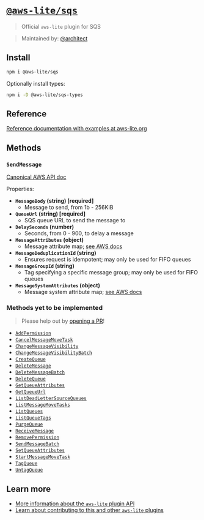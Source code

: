 # [`@aws-lite/sqs`](https://aws-lite.org/services/sqs)

> Official `aws-lite` plugin for SQS

> Maintained by: [@architect](https://github.com/architect)


## Install

```sh
npm i @aws-lite/sqs
```

Optionally install types:

```sh
npm i -D @aws-lite/sqs-types
```


## Reference

[Reference documentation with examples at aws-lite.org](https://aws-lite.org/services/sqs)


## Methods

<!-- ! Do not remove METHOD_DOCS_START / METHOD_DOCS_END ! -->
<!-- METHOD_DOCS_START -->
### `SendMessage`

[Canonical AWS API doc](https://docs.aws.amazon.com/AWSSimpleQueueService/latest/APIReference/API_SendMessage.html)

Properties:
- **`MessageBody` (string) [required]**
  - Message to send, from 1b - 256KiB
- **`QueueUrl` (string) [required]**
  - SQS queue URL to send the message to
- **`DelaySeconds` (number)**
  - Seconds, from 0 - 900, to delay a message
- **`MessageAttributes` (object)**
  - Message attribute map; [see AWS docs](https://docs.aws.amazon.com/AWSSimpleQueueService/latest/APIReference/API_MessageAttributeValue.html)
- **`MessageDeduplicationId` (string)**
  - Ensures request is idempotent; may only be used for FIFO queues
- **`MessageGroupId` (string)**
  - Tag specifying a specific message group; may only be used for FIFO queues
- **`MessageSystemAttributes` (object)**
  - Message system attribute map; [see AWS docs](https://docs.aws.amazon.com/AWSSimpleQueueService/latest/APIReference/API_MessageSystemAttributeValue.html)


### Methods yet to be implemented

> Please help out by [opening a PR](https://github.com/architect/aws-lite#authoring-aws-lite-plugins)!

- [`AddPermission`](https://docs.aws.amazon.com/AWSSimpleQueueService/latest/APIReference/API_AddPermission.html)
- [`CancelMessageMoveTask`](https://docs.aws.amazon.com/AWSSimpleQueueService/latest/APIReference/API_CancelMessageMoveTask.html)
- [`ChangeMessageVisibility`](https://docs.aws.amazon.com/AWSSimpleQueueService/latest/APIReference/API_ChangeMessageVisibility.html)
- [`ChangeMessageVisibilityBatch`](https://docs.aws.amazon.com/AWSSimpleQueueService/latest/APIReference/API_ChangeMessageVisibilityBatch.html)
- [`CreateQueue`](https://docs.aws.amazon.com/AWSSimpleQueueService/latest/APIReference/API_CreateQueue.html)
- [`DeleteMessage`](https://docs.aws.amazon.com/AWSSimpleQueueService/latest/APIReference/API_DeleteMessage.html)
- [`DeleteMessageBatch`](https://docs.aws.amazon.com/AWSSimpleQueueService/latest/APIReference/API_DeleteMessageBatch.html)
- [`DeleteQueue`](https://docs.aws.amazon.com/AWSSimpleQueueService/latest/APIReference/API_DeleteQueue.html)
- [`GetQueueAttributes`](https://docs.aws.amazon.com/AWSSimpleQueueService/latest/APIReference/API_GetQueueAttributes.html)
- [`GetQueueUrl`](https://docs.aws.amazon.com/AWSSimpleQueueService/latest/APIReference/API_GetQueueUrl.html)
- [`ListDeadLetterSourceQueues`](https://docs.aws.amazon.com/AWSSimpleQueueService/latest/APIReference/API_ListDeadLetterSourceQueues.html)
- [`ListMessageMoveTasks`](https://docs.aws.amazon.com/AWSSimpleQueueService/latest/APIReference/API_ListMessageMoveTasks.html)
- [`ListQueues`](https://docs.aws.amazon.com/AWSSimpleQueueService/latest/APIReference/API_ListQueues.html)
- [`ListQueueTags`](https://docs.aws.amazon.com/AWSSimpleQueueService/latest/APIReference/API_ListQueueTags.html)
- [`PurgeQueue`](https://docs.aws.amazon.com/AWSSimpleQueueService/latest/APIReference/API_PurgeQueue.html)
- [`ReceiveMessage`](https://docs.aws.amazon.com/AWSSimpleQueueService/latest/APIReference/API_ReceiveMessage.html)
- [`RemovePermission`](https://docs.aws.amazon.com/AWSSimpleQueueService/latest/APIReference/API_RemovePermission.html)
- [`SendMessageBatch`](https://docs.aws.amazon.com/AWSSimpleQueueService/latest/APIReference/API_SendMessageBatch.html)
- [`SetQueueAttributes`](https://docs.aws.amazon.com/AWSSimpleQueueService/latest/APIReference/API_SetQueueAttributes.html)
- [`StartMessageMoveTask`](https://docs.aws.amazon.com/AWSSimpleQueueService/latest/APIReference/API_StartMessageMoveTask.html)
- [`TagQueue`](https://docs.aws.amazon.com/AWSSimpleQueueService/latest/APIReference/API_TagQueue.html)
- [`UntagQueue`](https://docs.aws.amazon.com/AWSSimpleQueueService/latest/APIReference/API_UntagQueue.html)
<!-- METHOD_DOCS_END -->


## Learn more

- [More information about the `aws-lite` plugin API](https://aws-lite.org/plugin-api)
- [Learn about contributing to this and other `aws-lite` plugins](https://aws-lite.org/contributing)
